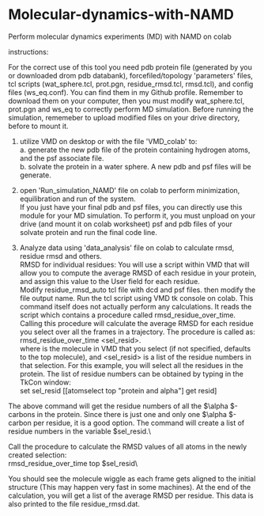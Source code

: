 # Molecular-dynamics-with-NAMD
Perform molecular dynamics experiments (MD) with NAMD on colab

instructions:

For the correct use of this tool you need pdb protein file (generated by you or downloaded drom pdb databank), forcefiled/topology 'parameters' files, tcl scripts (wat_sphere.tcl, prot.pgn, residue_rmsd.tcl, rmsd.tcl), and config files (ws_eq.conf). You can find them in my Github profile. Remember to download them on your computer, then you must modify wat_sphere.tcl, prot.pgn and ws_eq to correctly perform MD simulation. Before running the simulation, rememeber to upload modified files on your drive directory, before to mount it.

1. utilize VMD on desktop or with the file 'VMD_colab' to:\
a. generate the new pdb file of the protein containing hydrogen atoms, and the psf associate file.\
b. solvate the protein in a water sphere. A new pdb and psf files will be generate. 

2. open 'Run_simulation_NAMD' file on colab to perform minimization, equilibration and run of the system.\
If you just have your final pdb and psf files, you can directly use this module for your MD simulation. To perform it, you must unpload on your drive (and mount it on colab worksheet) psf and pdb files of your solvate protein and run the final code line.

3. Analyze data using 'data_analysis' file on colab to calculate rmsd, residue rmsd and others.\
RMSD for individual residues: You will use a script within VMD that will allow you to compute the average RMSD of each residue in your protein, and assign this value to the User field for each residue.\
Modify residue_rmsd_auto tcl file with dcd and psf files. then modify the file output name. Run the tcl script using VMD tk console on colab. This command itself does not actually perform any calculations. It reads the script which contains a procedure called rmsd_residue_over_time. Calling this procedure will calculate the average RMSD for each residue you select over all the frames in a trajectory. The procedure is called as: rmsd_residue_over_time <mol> <sel_resid>.\
where <mol> is the molecule in VMD that you select (if not specified, defaults to the top molecule), and <sel_resid> is a list of the residue numbers in that selection.
For this example, you will select all the residues in the protein. The list of residue numbers can be obtained by typing in the TkCon window:\
set sel_resid [[atomselect top "protein and alpha"] get resid]
 

The above command will get the residue numbers of all the $\alpha $-carbons in the protein. Since there is just one and only one $\alpha $-carbon per residue, it is a good option. The command will create a list of residue numbers in the variable $sel_resid.\


Call the procedure to calculate the RMSD values of all atoms in the newly created selection:\
rmsd_residue_over_time top $sel_resid\
 

You should see the molecule wiggle as each frame gets aligned to the initial structure (This may happen very fast in some machines). At the end of the calculation, you will get a list of the average RMSD per residue. This data is also printed to the file residue_rmsd.dat.

